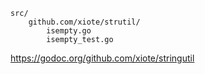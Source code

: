 ```
src/
    github.com/xiote/strutil/
        isempty.go
        isempty_test.go
```
https://godoc.org/github.com/xiote/stringutil
